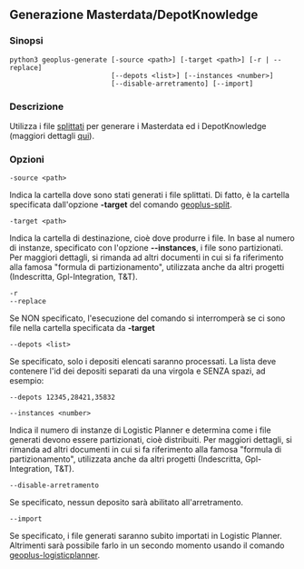 ## Generazione Masterdata/DepotKnowledge

### Sinopsi
```
python3 geoplus-generate [-source <path>] [-target <path>] [-r | --replace]
                         [--depots <list>] [--instances <number>] 
                         [--disable-arretramento] [--import]
```

### Descrizione
Utilizza i file [splittati](../etc/Glossary.md/#file-splittati) per generare i Masterdata ed i DepotKnowledge (maggiori dettagli [qui](../etc/Glossary.md/#file-masterdatadepotknowledge)).

### Opzioni
```
-source <path>
```
Indica la cartella dove sono stati generati i file splittati. Di fatto, è la cartella specificata dall'opzione __-target__ del comando [geoplus-split](CommandGeoplusSplit.md).

```
-target <path>
```
Indica la cartella di destinazione, cioè dove produrre i file. In base al numero di instanze, specificato con l'opzione __--instances__, i file sono partizionati. Per maggiori dettagli, si rimanda ad altri documenti in cui si fa riferimento alla famosa "formula di partizionamento", utilizzata anche da altri progetti (Indescritta, Gpl-Integration, T&T).

```
-r
--replace
```
Se NON specificato, l'esecuzione del comando si interromperà se ci sono file nella cartella specificata da __-target__

```
--depots <list>
```
Se specificato, solo i depositi elencati saranno processati. La lista deve contenere l'id dei depositi separati da una virgola e SENZA spazi, ad esempio:
```
--depots 12345,28421,35832
```

```
--instances <number>
```
Indica il numero di instanze di Logistic Planner e determina come i file generati devono essere partizionati, cioè distribuiti. Per maggiori dettagli, si rimanda ad altri documenti in cui si fa riferimento alla famosa "formula di partizionamento", utilizzata anche da altri progetti (Indescritta, Gpl-Integration, T&T).

```
--disable-arretramento
```
Se specificato, nessun deposito sarà abilitato all'arretramento.

```
--import
```
Se specificato, i file generati saranno subito importati in Logistic Planner. Altrimenti sarà possibile farlo in un secondo momento usando il comando [geoplus-logisticplanner](CommandLogisticPlanner.md).